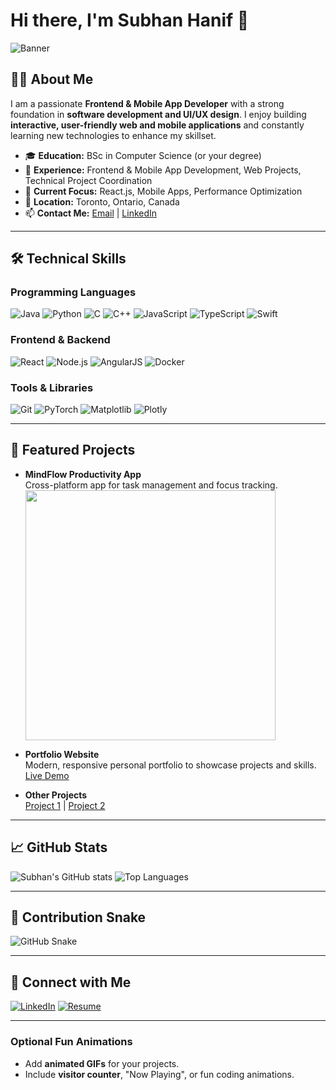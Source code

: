 # Hi there, I'm Subhan Hanif 👋

![Banner](https://your-link-to-banner-image.com/banner.png)

## 👨‍💻 About Me
I am a passionate **Frontend & Mobile App Developer** with a strong foundation in **software development and UI/UX design**. I enjoy building **interactive, user-friendly web and mobile applications** and constantly learning new technologies to enhance my skillset.

- 🎓 **Education:** BSc in Computer Science (or your degree)
- 💼 **Experience:** Frontend & Mobile App Development, Web Projects, Technical Project Coordination
- 🌱 **Current Focus:** React.js, Mobile Apps, Performance Optimization
- 📍 **Location:** Toronto, Ontario, Canada
- 📫 **Contact Me:** [Email](mailto:subhan.hanif@email.com) | [LinkedIn](https://www.linkedin.com/in/subhanhanif521)

---

## 🛠️ Technical Skills

### Programming Languages
![Java](https://img.shields.io/badge/Java-ED8B00?style=for-the-badge&logo=java&logoColor=white)
![Python](https://img.shields.io/badge/Python-3776AB?style=for-the-badge&logo=python&logoColor=white)
![C](https://img.shields.io/badge/C-00599C?style=for-the-badge&logo=c&logoColor=white)
![C++](https://img.shields.io/badge/C++-00599C?style=for-the-badge&logo=c%2B%2B&logoColor=white)
![JavaScript](https://img.shields.io/badge/JavaScript-F7DF1E?style=for-the-badge&logo=javascript&logoColor=black)
![TypeScript](https://img.shields.io/badge/TypeScript-007ACC?style=for-the-badge&logo=typescript&logoColor=white)
![Swift](https://img.shields.io/badge/Swift-FA7343?style=for-the-badge&logo=swift&logoColor=white)

### Frontend & Backend
![React](https://img.shields.io/badge/React-20232A?style=for-the-badge&logo=react&logoColor=61DAFB)
![Node.js](https://img.shields.io/badge/Node.js-339933?style=for-the-badge&logo=node.js&logoColor=white)
![AngularJS](https://img.shields.io/badge/Angular-DD0031?style=for-the-badge&logo=angular&logoColor=white)
![Docker](https://img.shields.io/badge/Docker-2496ED?style=for-the-badge&logo=docker&logoColor=white)

### Tools & Libraries
![Git](https://img.shields.io/badge/Git-F05032?style=for-the-badge&logo=git&logoColor=white)
![PyTorch](https://img.shields.io/badge/PyTorch-EE4C2C?style=for-the-badge&logo=pytorch&logoColor=white)
![Matplotlib](https://img.shields.io/badge/Matplotlib-11557C?style=for-the-badge&logo=matplotlib&logoColor=white)
![Plotly](https://img.shields.io/badge/Plotly-3F4F75?style=for-the-badge&logo=plotly&logoColor=white)

---

## 🚀 Featured Projects
- **MindFlow Productivity App**  
  Cross-platform app for task management and focus tracking.  
  <img src="https://github.com/yourrepo/demo.gif" width="400" />

- **Portfolio Website**  
  Modern, responsive personal portfolio to showcase projects and skills.  
  [Live Demo](https://yourportfolio.com)

- **Other Projects**  
  [Project 1](https://github.com/yourrepo) | [Project 2](https://github.com/yourrepo)

---

## 📈 GitHub Stats
![Subhan's GitHub stats](https://github-readme-stats.vercel.app/api?username=subhanhanif&show_icons=true&theme=radical)
![Top Languages](https://github-readme-stats.vercel.app/api/top-langs/?username=subhanhanif&layout=compact&theme=radical)

---

## 🐍 Contribution Snake
![GitHub Snake](https://raw.githubusercontent.com/Platane/snk/master/snk.svg?user=subhanbnto&theme=github-dark)

---

## 🔗 Connect with Me
[![LinkedIn](https://img.shields.io/badge/LinkedIn-0077B5?style=for-the-badge&logo=linkedin&logoColor=white)](https://www.linkedin.com/in/subhanhanif521)
[![Resume](https://img.shields.io/badge/Resume-000000?style=for-the-badge&logo=adobeacrobat&logoColor=white)](https://docs.google.com/document/d/1QyyG874nvcXugFgUz9by7cBARqDL8lIfAvjujdNkQHI/edit?usp=sharing)

---

### Optional Fun Animations
- Add **animated GIFs** for your projects.  
- Include **visitor counter**, "Now Playing", or fun coding animations.
